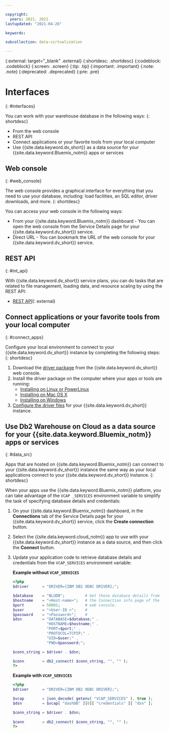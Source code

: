 ```yaml
---

copyright:
  years: 2021, 2021
lastupdated: "2021-04-26"

keywords: 

subcollection: data-virtualization

---
```


<!-- Attribute definitions --> 
{:external: target="_blank" .external}
{:shortdesc: .shortdesc}
{:codeblock: .codeblock}
{:screen: .screen}
{:tip: .tip}
{:important: .important}
{:note: .note}
{:deprecated: .deprecated}
{:pre: .pre}

# Interfaces
{: #interfaces}

You can work with your warehouse database in the following ways:
{: shortdesc}

   * From the web console
   * REST API
   * Connect applications or your favorite tools from your local computer
   * Use {{site.data.keyword.dv_short}} as a data source for your {{site.data.keyword.Bluemix_notm}} apps or services

## Web console
{: #web_console}

The web console provides a graphical interface for everything that you need to use your database, including: load facilities, an SQL editor, driver downloads, and more.
{: shortdesc}

<!-- ![View of the web console dashboard page](images/uc.png "Web console opens to the dashboard page"){: caption="Figure 1. View of the web console dashboard page" caption-side="bottom"} -->

<!-- Click the link to take a tour of the {{site.data.keyword.dv_short}} for Analytics web console: [General tour](http://ibm.biz/dashdb-general-quick-tour){:external}. -->

You can access your web console in the following ways:
   * From your {{site.data.keyword.Bluemix_notm}} dashboard - You can open the web console from the Service Details page for your {{site.data.keyword.dv_short}} service.
   * Direct URL - You can bookmark the URL of the web console for your {{site.data.keyword.dv_short}} service.

## REST API
{: #int_api}

With {{site.data.keyword.dv_short}} service plans, you can do tasks that are related to file management, loading data, and resource scaling by using the REST API:
- [REST API](#){: external}


## Connect applications or your favorite tools from your local computer
{: #connect_apps}

Configure your local environment to connect to your {{site.data.keyword.dv_short}} instance by completing the following steps:
{: shortdesc}

1. Download the [driver package](/docs/Db2onCloud/connecting?topic=Db2onCloud-drvr_pkg) from the {{site.data.keyword.dv_short}} web console.
2. Install the driver package on the computer where your apps or tools are running:
   - [Installing on Linux or PowerLinux](/docs/Db2onCloud/connecting?topic=Db2onCloud-drvr_pkg#drvr_install_linux)
   - [Installing on Mac OS X](/docs/Db2onCloud/connecting?topic=Db2onCloud-drvr_pkg#drvr_install_mac)
   - [Installing on Windows](/docs/Db2onCloud/connecting?topic=Db2onCloud-drvr_pkg#drvr_install_windows)
3. [Configure the driver files](/docs/Db2onCloud/connecting?topic=Db2onCloud-drvr_pkg#drvr_cfg_loc_env) for your {{site.data.keyword.dv_short}} instance.

## Use Db2 Warehouse on Cloud as a data source for your {{site.data.keyword.Bluemix_notm}} apps or services
{: #data_src}

Apps that are hosted on {{site.data.keyword.Bluemix_notm}} can connect to your {{site.data.keyword.dv_short}} instance the same way as your local applications connect to your {{site.data.keyword.dv_short}} instance.
{: shortdesc}

When your apps use the {{site.data.keyword.Bluemix_notm}} platform, you can take advantage of the `VCAP _SERVICES` environment variable to simplify the task of specifying database details and credentials:
1. On your {{site.data.keyword.Bluemix_notm}} dashboard, in the **Connections** tab of the Service Details page for your {{site.data.keyword.dv_short}} service, click the **Create connection** button.
2. Select the {{site.data.keyword.cloud_notm}} app to use with your {{site.data.keyword.dv_short}} instance as a data source, and then click the **Connect** button.
3. Update your application code to retrieve database details and credentials from the `VCAP_SERVICES` environment variable:

    **Example without `VCAP_SERVICES`**

    ```php
    <?php
    $driver      = "DRIVER={IBM DB2 ODBC DRIVER};";

    $database    = "BLUDB";         # Get these database details from
    $hostname    = "<Host-name>";   # the Connection info page of the
    $port        = 50001;           # web console.
    $user        = "<User-ID >";    #
    $password    = "<Password>";    #
    $dsn         = "DATABASE=$database;" .
                   "HOSTNAME=$hostname;" .
                   "PORT=$port;" .
                   "PROTOCOL=TCPIP;" .
                   "UID=$user;" .
                   "PWD=$password;";

    $conn_string = $driver . $dsn;

    $conn        = db2_connect( $conn_string, "", "" );
    ?>
    ```

    **Example with `VCAP_SERVICES`**

    ```php
    <?php
    $driver      = "DRIVER={IBM DB2 ODBC DRIVER};";

    $vcap        = json_decode( getenv( "VCAP_SERVICES" ), true );
    $dsn         = $vcap[ "dashDB" ][0][ "credentials" ][ "dsn" ];

    $conn_string = $driver . $dsn;
                                   
    $conn        = db2_connect( $conn_string, "", "" );
    ?>
    ```

